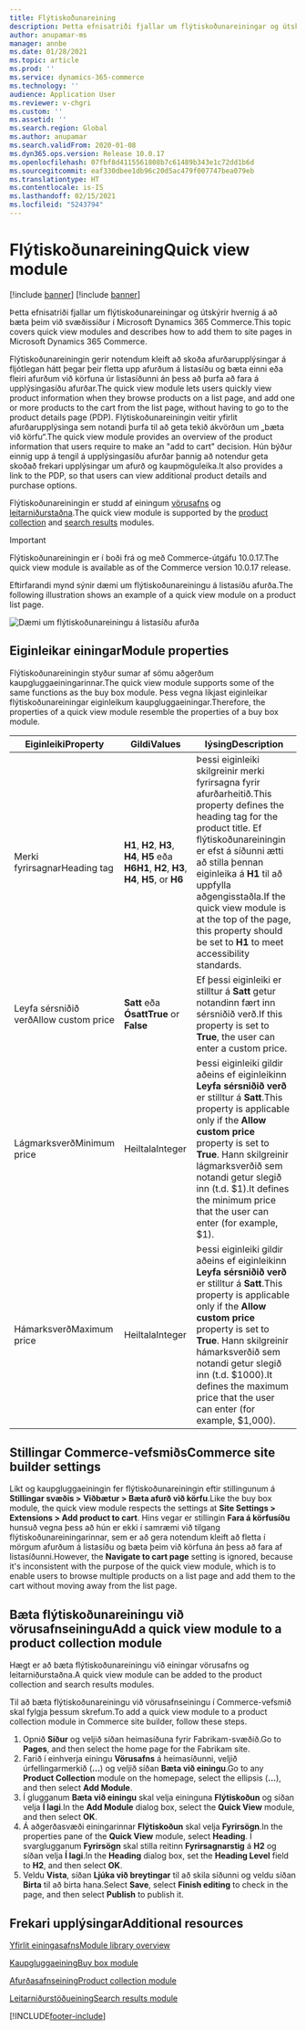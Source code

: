 ```yaml
---
title: Flýtiskoðunareining
description: Þetta efnisatriði fjallar um flýtiskoðunareiningar og útskýrir hvernig á að bæta þeim við svæðissíður í Microsoft Dynamics 365 Commerce.
author: anupamar-ms
manager: annbe
ms.date: 01/28/2021
ms.topic: article
ms.prod: ''
ms.service: dynamics-365-commerce
ms.technology: ''
audience: Application User
ms.reviewer: v-chgri
ms.custom: ''
ms.assetid: ''
ms.search.region: Global
ms.author: anupamar
ms.search.validFrom: 2020-01-08
ms.dyn365.ops.version: Release 10.0.17
ms.openlocfilehash: 07fbf8d4115561808b7c61489b343e1c72dd1b6d
ms.sourcegitcommit: eaf330dbee1db96c20d5ac479f007747bea079eb
ms.translationtype: HT
ms.contentlocale: is-IS
ms.lasthandoff: 02/15/2021
ms.locfileid: "5243794"
---
```

# <a name="quick-view-module"></a><span data-ttu-id="f1e69-103">Flýtiskoðunareining</span><span class="sxs-lookup"><span data-stu-id="f1e69-103">Quick view module</span></span>

[!include [banner](includes/banner.md)]
[!include [banner](includes/preview-banner.md)]

<span data-ttu-id="f1e69-104">Þetta efnisatriði fjallar um flýtiskoðunareiningar og útskýrir hvernig á að bæta þeim við svæðissíður í Microsoft Dynamics 365 Commerce.</span><span class="sxs-lookup"><span data-stu-id="f1e69-104">This topic covers quick view modules and describes how to add them to site pages in Microsoft Dynamics 365 Commerce.</span></span>

<span data-ttu-id="f1e69-105">Flýtiskoðunareiningin gerir notendum kleift að skoða afurðarupplýsingar á fljótlegan hátt þegar þeir fletta upp afurðum á listasíðu og bæta einni eða fleiri afurðum við körfuna úr listasíðunni án þess að þurfa að fara á upplýsingasíðu afurðar.</span><span class="sxs-lookup"><span data-stu-id="f1e69-105">The quick view module lets users quickly view product information when they browse products on a list page, and add one or more products to the cart from the list page, without having to go to the product details page (PDP).</span></span> <span data-ttu-id="f1e69-106">Flýtiskoðunareiningin veitir yfirlit afurðarupplýsinga sem notandi þurfa til að geta tekið ákvörðun um „bæta við körfu“.</span><span class="sxs-lookup"><span data-stu-id="f1e69-106">The quick view module provides an overview of the product information that users require to make an "add to cart" decision.</span></span> <span data-ttu-id="f1e69-107">Hún býður einnig upp á tengil á upplýsingasíðu afurðar þannig að notendur geta skoðað frekari upplýsingar um afurð og kaupmöguleika.</span><span class="sxs-lookup"><span data-stu-id="f1e69-107">It also provides a link to the PDP, so that users can view additional product details and purchase options.</span></span>

<span data-ttu-id="f1e69-108">Flýtiskoðunareiningin er studd af einingum [vörusafns](product-collection-module-overview.md) og [leitarniðurstaðna](search-result-module.md).</span><span class="sxs-lookup"><span data-stu-id="f1e69-108">The quick view module is supported by the [product collection](product-collection-module-overview.md) and [search results](search-result-module.md) modules.</span></span>

> [!IMPORTANT]
> <span data-ttu-id="f1e69-109">Flýtiskoðunareiningin er í boði frá og með Commerce-útgáfu 10.0.17.</span><span class="sxs-lookup"><span data-stu-id="f1e69-109">The quick view module is available as of the Commerce version 10.0.17 release.</span></span>

<span data-ttu-id="f1e69-110">Eftirfarandi mynd sýnir dæmi um flýtiskoðunareiningu á listasíðu afurða.</span><span class="sxs-lookup"><span data-stu-id="f1e69-110">The following illustration shows an example of a quick view module on a product list page.</span></span>

![Dæmi um flýtiskoðunareiningu á listasíðu afurða](./media/ecommerce-quickview.PNG)

## <a name="module-properties"></a><span data-ttu-id="f1e69-112">Eiginleikar einingar</span><span class="sxs-lookup"><span data-stu-id="f1e69-112">Module properties</span></span>

<span data-ttu-id="f1e69-113">Flýtiskoðunareiningin styður sumar af sömu aðgerðum kaupgluggaeiningarinnar.</span><span class="sxs-lookup"><span data-stu-id="f1e69-113">The quick view module supports some of the same functions as the buy box module.</span></span> <span data-ttu-id="f1e69-114">Þess vegna líkjast eiginleikar flýtiskoðunareiningar eiginleikum kaupgluggaeiningar.</span><span class="sxs-lookup"><span data-stu-id="f1e69-114">Therefore, the properties of a quick view module resemble the properties of a buy box module.</span></span>

| <span data-ttu-id="f1e69-115">Eiginleiki</span><span class="sxs-lookup"><span data-stu-id="f1e69-115">Property</span></span> | <span data-ttu-id="f1e69-116">Gildi</span><span class="sxs-lookup"><span data-stu-id="f1e69-116">Values</span></span> | <span data-ttu-id="f1e69-117">lýsing</span><span class="sxs-lookup"><span data-stu-id="f1e69-117">Description</span></span> |
|----------------|--------|-------------|
| <span data-ttu-id="f1e69-118">Merki fyrirsagnar</span><span class="sxs-lookup"><span data-stu-id="f1e69-118">Heading tag</span></span> | <span data-ttu-id="f1e69-119">**H1**, **H2**, **H3**, **H4**, **H5** eða **H6**</span><span class="sxs-lookup"><span data-stu-id="f1e69-119">**H1**, **H2**, **H3**, **H4**, **H5**, or **H6**</span></span> | <span data-ttu-id="f1e69-120">Þessi eiginleiki skilgreinir merki fyrirsagna fyrir afurðarheitið.</span><span class="sxs-lookup"><span data-stu-id="f1e69-120">This property defines the heading tag for the product title.</span></span> <span data-ttu-id="f1e69-121">Ef flýtiskoðunareiningin er efst á síðunni ætti að stilla þennan eiginleika á **H1** til að uppfylla aðgengisstaðla.</span><span class="sxs-lookup"><span data-stu-id="f1e69-121">If the quick view module is at the top of the page, this property should be set to **H1** to meet accessibility standards.</span></span> |
| <span data-ttu-id="f1e69-122">Leyfa sérsniðið verð</span><span class="sxs-lookup"><span data-stu-id="f1e69-122">Allow custom price</span></span> | <span data-ttu-id="f1e69-123">**Satt** eða **Ósatt**</span><span class="sxs-lookup"><span data-stu-id="f1e69-123">**True** or **False**</span></span> | <span data-ttu-id="f1e69-124">Ef þessi eiginleiki er stilltur á **Satt** getur notandinn fært inn sérsniðið verð.</span><span class="sxs-lookup"><span data-stu-id="f1e69-124">If this property is set to **True**, the user can enter a custom price.</span></span> |
| <span data-ttu-id="f1e69-125">Lágmarksverð</span><span class="sxs-lookup"><span data-stu-id="f1e69-125">Minimum price</span></span> | <span data-ttu-id="f1e69-126">Heiltala</span><span class="sxs-lookup"><span data-stu-id="f1e69-126">Integer</span></span> | <span data-ttu-id="f1e69-127">Þessi eiginleiki gildir aðeins ef eiginleikinn **Leyfa sérsniðið verð** er stilltur á **Satt**.</span><span class="sxs-lookup"><span data-stu-id="f1e69-127">This property is applicable only if the **Allow custom price** property is set to **True**.</span></span> <span data-ttu-id="f1e69-128">Hann skilgreinir lágmarksverðið sem notandi getur slegið inn (t.d. $1).</span><span class="sxs-lookup"><span data-stu-id="f1e69-128">It defines the minimum price that the user can enter (for example, $1).</span></span> |
| <span data-ttu-id="f1e69-129">Hámarksverð</span><span class="sxs-lookup"><span data-stu-id="f1e69-129">Maximum price</span></span> | <span data-ttu-id="f1e69-130">Heiltala</span><span class="sxs-lookup"><span data-stu-id="f1e69-130">Integer</span></span> | <span data-ttu-id="f1e69-131">Þessi eiginleiki gildir aðeins ef eiginleikinn **Leyfa sérsniðið verð** er stilltur á **Satt**.</span><span class="sxs-lookup"><span data-stu-id="f1e69-131">This property is applicable only if the **Allow custom price** property is set to **True**.</span></span> <span data-ttu-id="f1e69-132">Hann skilgreinir hámarksverðið sem notandi getur slegið inn (t.d. $1000).</span><span class="sxs-lookup"><span data-stu-id="f1e69-132">It defines the maximum price that the user can enter (for example, $1,000).</span></span> |

## <a name="commerce-site-builder-settings"></a><span data-ttu-id="f1e69-133">Stillingar Commerce-vefsmiðs</span><span class="sxs-lookup"><span data-stu-id="f1e69-133">Commerce site builder settings</span></span>

<span data-ttu-id="f1e69-134">Líkt og kaupgluggaeiningin fer flýtiskoðunareiningin eftir stillingunum á **Stillingar svæðis \> Viðbætur \> Bæta afurð við körfu**.</span><span class="sxs-lookup"><span data-stu-id="f1e69-134">Like the buy box module, the quick view module respects the settings at **Site Settings \> Extensions \> Add product to cart**.</span></span> <span data-ttu-id="f1e69-135">Hins vegar er stillingin **Fara á körfusíðu** hunsuð vegna þess að hún er ekki í samræmi við tilgang flýtiskoðunareiningarinnar, sem er að gera notendum kleift að fletta í mörgum afurðum á listasíðu og bæta þeim við körfuna án þess að fara af listasíðunni.</span><span class="sxs-lookup"><span data-stu-id="f1e69-135">However, the **Navigate to cart page** setting is ignored, because it's inconsistent with the purpose of the quick view module, which is to enable users to browse multiple products on a list page and add them to the cart without moving away from the list page.</span></span>

## <a name="add-a-quick-view-module-to-a-product-collection-module"></a><span data-ttu-id="f1e69-136">Bæta flýtiskoðunareiningu við vörusafnseiningu</span><span class="sxs-lookup"><span data-stu-id="f1e69-136">Add a quick view module to a product collection module</span></span>

<span data-ttu-id="f1e69-137">Hægt er að bæta flýtiskoðunareiningu við einingar vörusafns og leitarniðurstaðna.</span><span class="sxs-lookup"><span data-stu-id="f1e69-137">A quick view module can be added to the product collection and search results modules.</span></span>

<span data-ttu-id="f1e69-138">Til að bæta flýtiskoðunareiningu við vörusafnseiningu í Commerce-vefsmið skal fylgja þessum skrefum.</span><span class="sxs-lookup"><span data-stu-id="f1e69-138">To add a quick view module to a product collection module in Commerce site builder, follow these steps.</span></span>

1. <span data-ttu-id="f1e69-139">Opnið **Síður** og veljið síðan heimasíðuna fyrir Fabrikam-svæðið.</span><span class="sxs-lookup"><span data-stu-id="f1e69-139">Go to **Pages**, and then select the home page for the Fabrikam site.</span></span>
1. <span data-ttu-id="f1e69-140">Farið í einhverja einingu **Vörusafns** á heimasíðunni, veljið úrfellingarmerkið (**...**) og veljið síðan **Bæta við einingu**.</span><span class="sxs-lookup"><span data-stu-id="f1e69-140">Go to any **Product Collection** module on the homepage, select the ellipsis (**...**), and then select **Add Module**.</span></span>
1. <span data-ttu-id="f1e69-141">Í glugganum **Bæta við einingu** skal velja eininguna **Flýtiskoðun** og síðan velja **Í lagi**.</span><span class="sxs-lookup"><span data-stu-id="f1e69-141">In the **Add Module** dialog box, select the **Quick View** module, and then select **OK**.</span></span>
1. <span data-ttu-id="f1e69-142">Á aðgerðasvæði einingarinnar **Flýtiskoðun** skal velja **Fyrirsögn**.</span><span class="sxs-lookup"><span data-stu-id="f1e69-142">In the properties pane of the **Quick View** module, select **Heading**.</span></span> <span data-ttu-id="f1e69-143">Í svarglugganum **Fyrirsögn** skal stilla reitinn **Fyrirsagnarstig** á **H2** og síðan velja **Í lagi**.</span><span class="sxs-lookup"><span data-stu-id="f1e69-143">In the **Heading** dialog box, set the **Heading Level** field to **H2**, and then select **OK**.</span></span>
1. <span data-ttu-id="f1e69-144">Veldu **Vista**, síðan **Ljúka við breytingar** til að skila síðunni og veldu síðan **Birta** til að birta hana.</span><span class="sxs-lookup"><span data-stu-id="f1e69-144">Select **Save**, select **Finish editing** to check in the page, and then select **Publish** to publish it.</span></span>

## <a name="additional-resources"></a><span data-ttu-id="f1e69-145">Frekari upplýsingar</span><span class="sxs-lookup"><span data-stu-id="f1e69-145">Additional resources</span></span>

[<span data-ttu-id="f1e69-146">Yfirlit einingasafns</span><span class="sxs-lookup"><span data-stu-id="f1e69-146">Module library overview</span></span>](starter-kit-overview.md)

[<span data-ttu-id="f1e69-147">Kaupgluggaeining</span><span class="sxs-lookup"><span data-stu-id="f1e69-147">Buy box module</span></span>](add-buy-box.md)

[<span data-ttu-id="f1e69-148">Afurðasafnseining</span><span class="sxs-lookup"><span data-stu-id="f1e69-148">Product collection module</span></span>](product-collection-module-overview.md)

[<span data-ttu-id="f1e69-149">Leitarniðurstöðueining</span><span class="sxs-lookup"><span data-stu-id="f1e69-149">Search results module</span></span>](search-result-module.md)


[!INCLUDE[footer-include](../includes/footer-banner.md)]